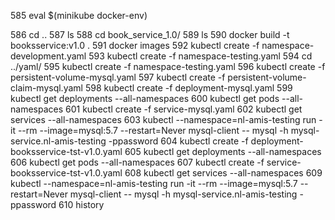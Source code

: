   585  eval $(minikube docker-env)
	
  586  cd ..
  587  ls
  588  cd book_service_1.0/
  589  ls
  590  docker build -t booksservice:v1.0 .
  591  docker images
  592  kubectl create -f namespace-development.yaml
  593  kubectl create -f namespace-testing.yaml
  594  cd ../yaml/
  595  kubectl create -f namespace-testing.yaml
  596  kubectl create -f persistent-volume-mysql.yaml
  597  kubectl create -f persistent-volume-claim-mysql.yaml
  598  kubectl create -f deployment-mysql.yaml
  599  kubectl get deployments --all-namespaces
  600  kubectl get pods --all-namespaces
  601  kubectl create -f service-mysql.yaml
  602  kubectl get services --all-namespaces
  603  kubectl --namespace=nl-amis-testing run -it --rm --image=mysql:5.7 --restart=Never mysql-client -- mysql -h mysql-service.nl-amis-testing -ppassword
  604  kubectl create -f deployment-booksservice-tst-v1.0.yaml
  605  kubectl get deployments --all-namespaces
  606  kubectl get pods --all-namespaces
  607  kubectl create -f service-booksservice-tst-v1.0.yaml
  608  kubectl get services --all-namespaces
  609  kubectl --namespace=nl-amis-testing run -it --rm --image=mysql:5.7 --restart=Never mysql-client -- mysql -h mysql-service.nl-amis-testing -ppassword
  610  history
